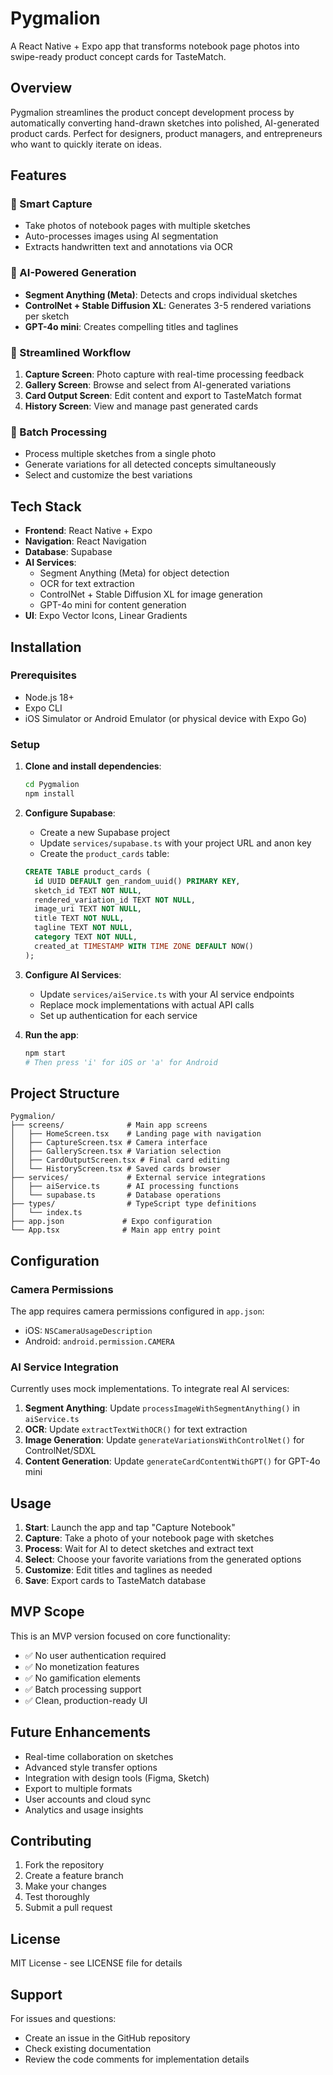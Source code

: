# Pygmalion

A React Native + Expo app that transforms notebook page photos into swipe-ready product concept cards for TasteMatch.

## Overview

Pygmalion streamlines the product concept development process by automatically converting hand-drawn sketches into polished, AI-generated product cards. Perfect for designers, product managers, and entrepreneurs who want to quickly iterate on ideas.

## Features

### 📸 Smart Capture
- Take photos of notebook pages with multiple sketches
- Auto-processes images using AI segmentation
- Extracts handwritten text and annotations via OCR

### 🎨 AI-Powered Generation
- **Segment Anything (Meta)**: Detects and crops individual sketches
- **ControlNet + Stable Diffusion XL**: Generates 3-5 rendered variations per sketch
- **GPT-4o mini**: Creates compelling titles and taglines

### 📱 Streamlined Workflow
1. **Capture Screen**: Photo capture with real-time processing feedback
2. **Gallery Screen**: Browse and select from AI-generated variations
3. **Card Output Screen**: Edit content and export to TasteMatch format
4. **History Screen**: View and manage past generated cards

### 🔄 Batch Processing
- Process multiple sketches from a single photo
- Generate variations for all detected concepts simultaneously
- Select and customize the best variations

## Tech Stack

- **Frontend**: React Native + Expo
- **Navigation**: React Navigation
- **Database**: Supabase
- **AI Services**: 
  - Segment Anything (Meta) for object detection
  - OCR for text extraction
  - ControlNet + Stable Diffusion XL for image generation
  - GPT-4o mini for content generation
- **UI**: Expo Vector Icons, Linear Gradients

## Installation

### Prerequisites
- Node.js 18+
- Expo CLI
- iOS Simulator or Android Emulator (or physical device with Expo Go)

### Setup

1. **Clone and install dependencies**:
   ```bash
   cd Pygmalion
   npm install
   ```

2. **Configure Supabase**:
   - Create a new Supabase project
   - Update `services/supabase.ts` with your project URL and anon key
   - Create the `product_cards` table:
   ```sql
   CREATE TABLE product_cards (
     id UUID DEFAULT gen_random_uuid() PRIMARY KEY,
     sketch_id TEXT NOT NULL,
     rendered_variation_id TEXT NOT NULL,
     image_uri TEXT NOT NULL,
     title TEXT NOT NULL,
     tagline TEXT NOT NULL,
     category TEXT NOT NULL,
     created_at TIMESTAMP WITH TIME ZONE DEFAULT NOW()
   );
   ```

3. **Configure AI Services**:
   - Update `services/aiService.ts` with your AI service endpoints
   - Replace mock implementations with actual API calls
   - Set up authentication for each service

4. **Run the app**:
   ```bash
   npm start
   # Then press 'i' for iOS or 'a' for Android
   ```

## Project Structure

```
Pygmalion/
├── screens/              # Main app screens
│   ├── HomeScreen.tsx    # Landing page with navigation
│   ├── CaptureScreen.tsx # Camera interface
│   ├── GalleryScreen.tsx # Variation selection
│   ├── CardOutputScreen.tsx # Final card editing
│   └── HistoryScreen.tsx # Saved cards browser
├── services/             # External service integrations
│   ├── aiService.ts      # AI processing functions
│   └── supabase.ts       # Database operations
├── types/                # TypeScript type definitions
│   └── index.ts
├── app.json             # Expo configuration
└── App.tsx              # Main app entry point
```

## Configuration

### Camera Permissions
The app requires camera permissions configured in `app.json`:
- iOS: `NSCameraUsageDescription`
- Android: `android.permission.CAMERA`

### AI Service Integration
Currently uses mock implementations. To integrate real AI services:

1. **Segment Anything**: Update `processImageWithSegmentAnything()` in `aiService.ts`
2. **OCR**: Update `extractTextWithOCR()` for text extraction
3. **Image Generation**: Update `generateVariationsWithControlNet()` for ControlNet/SDXL
4. **Content Generation**: Update `generateCardContentWithGPT()` for GPT-4o mini

## Usage

1. **Start**: Launch the app and tap "Capture Notebook"
2. **Capture**: Take a photo of your notebook page with sketches
3. **Process**: Wait for AI to detect sketches and extract text
4. **Select**: Choose your favorite variations from the generated options
5. **Customize**: Edit titles and taglines as needed
6. **Save**: Export cards to TasteMatch database

## MVP Scope

This is an MVP version focused on core functionality:
- ✅ No user authentication required
- ✅ No monetization features
- ✅ No gamification elements
- ✅ Batch processing support
- ✅ Clean, production-ready UI

## Future Enhancements

- Real-time collaboration on sketches
- Advanced style transfer options
- Integration with design tools (Figma, Sketch)
- Export to multiple formats
- User accounts and cloud sync
- Analytics and usage insights

## Contributing

1. Fork the repository
2. Create a feature branch
3. Make your changes
4. Test thoroughly
5. Submit a pull request

## License

MIT License - see LICENSE file for details

## Support

For issues and questions:
- Create an issue in the GitHub repository
- Check existing documentation
- Review the code comments for implementation details